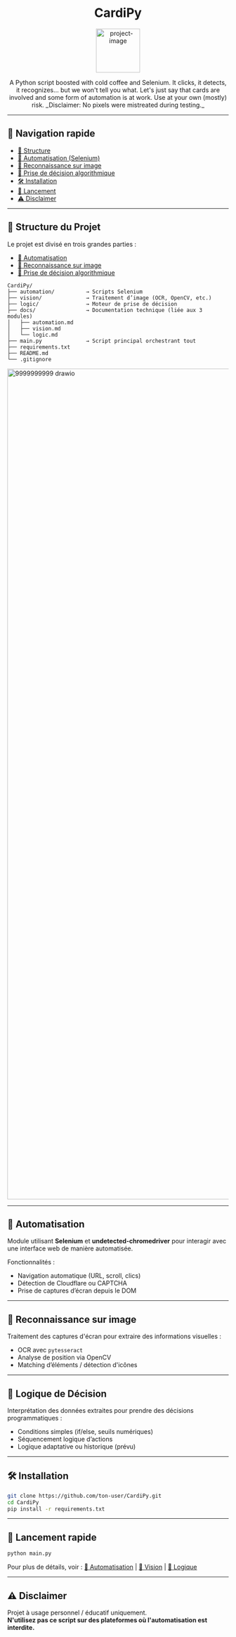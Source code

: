 <h1 align="center" id="title">CardiPy</h1>

<p align="center">
  <img src="https://cdn-icons-png.flaticon.com/512/1178/1178933.png" alt="project-image" width="100">
</p>

<p align="center">
  A Python script boosted with cold coffee and Selenium. It clicks, it detects, it recognizes... but we won't tell you what.  
  Let's just say that cards are involved and some form of automation is at work. Use at your own (mostly) risk.  
  _Disclaimer: No pixels were mistreated during testing._
</p>

---

## 🔗 Navigation rapide

- [📁 Structure](#-structure-du-projet)
- [🔁 Automatisation (Selenium)](#-automatisation)
- [🧠 Reconnaissance sur image](#-reconnaissance-sur-image)
- [🧮 Prise de décision algorithmique](#-logique-de-décision)
- [🛠️ Installation](#️-installation)
- [🧪 Lancement](#-lancement-rapide)
- [⚠️ Disclaimer](#️-disclaimer)

---

## 📁 Structure du Projet

Le projet est divisé en trois grandes parties :

- [🔁 Automatisation](https://github.com/sapeurpac/CardiPy/blob/main/automation)
- [🧠 Reconnaissance sur image](https://github.com/sapeurpac/CardiPy/blob/main/vision)
- [🧮 Prise de décision algorithmique](https://github.com/sapeurpac/CardiPy/blob/main/logic)

```plaintext
CardiPy/
├── automation/          → Scripts Selenium
├── vision/              → Traitement d’image (OCR, OpenCV, etc.)
├── logic/               → Moteur de prise de décision
├── docs/                → Documentation technique (liée aux 3 modules)
│   ├── automation.md
│   ├── vision.md
│   └── logic.md
├── main.py              → Script principal orchestrant tout
├── requirements.txt
├── README.md
└── .gitignore
```

<img width="792" height="1891" alt="9999999999 drawio" src="https://github.com/user-attachments/assets/1af4e2e0-93b5-4cf6-9ba4-3e47b9501703" />

---

## 🔁 Automatisation

Module utilisant **Selenium** et **undetected-chromedriver** pour interagir avec une interface web de manière automatisée.

Fonctionnalités :
- Navigation automatique (URL, scroll, clics)
- Détection de Cloudflare ou CAPTCHA
- Prise de captures d’écran depuis le DOM

---

## 🧠 Reconnaissance sur image

Traitement des captures d'écran pour extraire des informations visuelles :

- OCR avec `pytesseract`
- Analyse de position via OpenCV
- Matching d’éléments / détection d'icônes

---

## 🧮 Logique de Décision

Interprétation des données extraites pour prendre des décisions programmatiques :

- Conditions simples (if/else, seuils numériques)
- Séquencement logique d’actions
- Logique adaptative ou historique (prévu)

---

## 🛠️ Installation

```bash
git clone https://github.com/ton-user/CardiPy.git
cd CardiPy
pip install -r requirements.txt
```

---

## 🧪 Lancement rapide

```bash
python main.py
```

Pour plus de détails, voir :
[🔁 Automatisation](#-automatisation) | [🧠 Vision](#-reconnaissance-sur-image) | [🧮 Logique](#-logique-de-décision)

---

## ⚠️ Disclaimer

Projet à usage personnel / éducatif uniquement.  
**N'utilisez pas ce script sur des plateformes où l'automatisation est interdite.**
